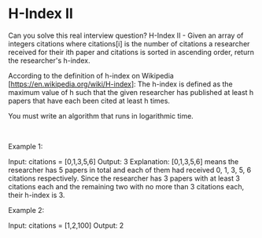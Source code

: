 # H-Index II

Can you solve this real interview question? H-Index II - Given an array of integers citations where citations[i] is the number of citations a researcher received for their ith paper and citations is sorted in ascending order, return the researcher's h-index.

According to the definition of h-index on Wikipedia [https://en.wikipedia.org/wiki/H-index]: The h-index is defined as the maximum value of h such that the given researcher has published at least h papers that have each been cited at least h times.

You must write an algorithm that runs in logarithmic time.

 

Example 1:


Input: citations = [0,1,3,5,6]
Output: 3
Explanation: [0,1,3,5,6] means the researcher has 5 papers in total and each of them had received 0, 1, 3, 5, 6 citations respectively.
Since the researcher has 3 papers with at least 3 citations each and the remaining two with no more than 3 citations each, their h-index is 3.


Example 2:


Input: citations = [1,2,100]
Output: 2